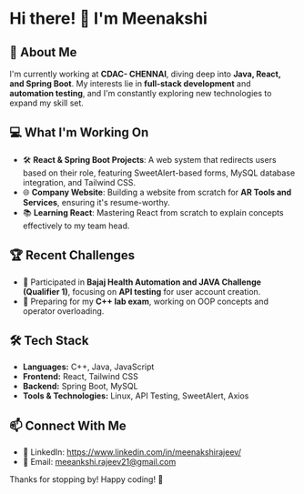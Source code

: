 # Hi there! 👋 I'm Meenakshi 

## 🚀 About Me
I'm currently working at  **CDAC- CHENNAI**, diving deep into **Java, React, and Spring Boot**. My interests lie in **full-stack development** and **automation testing**, and I'm constantly exploring new technologies to expand my skill set.  

## 💻 What I'm Working On
- 🛠 **React & Spring Boot Projects**: A web   system that redirects users based on their role, featuring SweetAlert-based forms, MySQL database integration, and Tailwind CSS.
- 🌐 **Company Website**: Building a website from scratch for **AR Tools and Services**, ensuring it's resume-worthy.
- 📚 **Learning React**: Mastering React from scratch to explain concepts effectively to my team head.

## 🏆 Recent Challenges
- 🔹 Participated in **Bajaj Health Automation and JAVA Challenge (Qualifier 1)**, focusing on **API testing** for user account creation.
- 🔹 Preparing for my **C++ lab exam**, working on OOP concepts and operator overloading.

## 🛠 Tech Stack
- **Languages:** C++, Java, JavaScript
- **Frontend:** React, Tailwind CSS
- **Backend:** Spring Boot, MySQL
- **Tools & Technologies:** Linux, API Testing, SweetAlert, Axios

## 📫 Connect With Me
- 💼 LinkedIn: https://www.linkedin.com/in/meenakshirajeev/
- 📧 Email: meeankshi.rajeev21@gmail.com

Thanks for stopping by! Happy coding! 🚀

